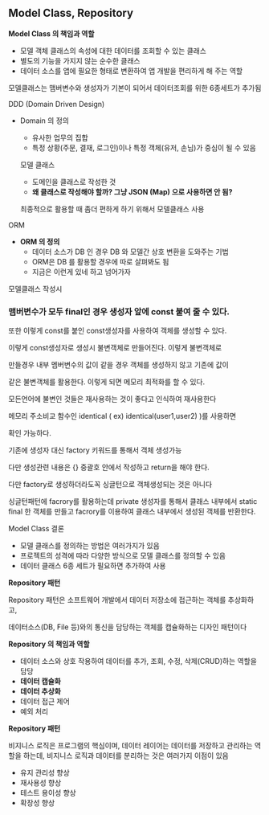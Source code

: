 ## **Model Class, Repository**

**Model Class 의 책임과 역할**

- 모델 객체 클래스의 속성에 대한 데이터를 조회할 수 있는 클래스
- 별도의 기능을 가지지 않는 순수한 클래스
- 데이터 소스를 앱에 필요한 형태로 변환하여 앱 개발을 편리하게 해 주는 역할

모델클래스는 맴버변수와 생성자가 기본이 되어서 데이터조회를 위한 6종세트가  추가됨

DDD (Domain Driven Design)

- Domain 의 정의
    - 유사한 업무의 집합
    - 특정 상황(주문, 결재, 로그인)이나 특정 객체(유저, 손님)가 중심이 될 수 있음
    
    모델 클래스
    
    - 도메인을 클래스로 작성한 것
    - **왜 클래스로 작성해야 할까? 그냥 JSON (Map) 으로 사용하면 안 됨?**
    
    최종적으로 활용할 때 좀더 편하게 하기 위해서 모델클래스 사용
    

ORM

- **ORM 의 정의**
    - 데이터 소스가 DB 인 경우 DB 와 모델간 상호 변환을 도와주는 기법
    - ORM은 DB 를 활용할 경우에 따로 살펴봐도 됨
    - 지금은 이런게 있네 하고 넘어가자

모델클래스 작성시

### 맴버변수가 모두 final인 경우 생성자 앞에 const 붙여 줄 수 있다.

또한 이렇게  const를 붙인 const생성자를 사용하여 객체를 생성할 수 있다.

이렇게 const생성자로 생성시 불변객체로 만들어진다. 이렇게 불변객체로 

만들경우 내부 멤버변수의 값이 같을 경우 객체를 생성하지 않고 기존에 값이 

같은 불변객체를 활용한다.  이렇게 되면 메모리 최적화를 할 수 있다.


모든언어에 불변인 것들은 재사용하는 것이 좋다고 인식하여 재사용한다  

메모리 주소비교 함수인 identical ( ex) identical(user1,user2) )를 사용하면

확인 가능하다.

기존에 생성자 대신 factory 키워드를 통해서 객체 생성가능

다만 생성관련 내용은 {} 중괄호 안에서 작성하고 return을 해야 한다. 

다만 factory로 생성하더라도꼭 싱글턴으로 객체생성되는 것은 아니다 

싱글턴패턴에 facrory를 활용하는데 private 생성자를 통해서 클래스 내부에서 
static final 한 객체를 만들고 facrory를 이용하여 클래스 내부에서 생성된 객체를 
반환한다.

Model Class 결론

- 모델 클래스를 정의하는 방법은 여러가지가 있음
- 프로젝트의 성격에 따라 다양한 방식으로 모델 클래스를 정의할 수 있음
- 데이터 클래스 6종 세트가 필요하면 추가하여 사용

**Repository 패턴**

Repository 패턴은 소프트웨어 개발에서 데이터 저장소에 접근하는 객체를 추상화하고,

데이터소스(DB, File 등)와의 통신을 담당하는 객체를 캡슐화하는 디자인 패턴이다

**Repository 의 책임과 역할**

- 데이터 소스와 상호 작용하여 데이터를 추가, 조회, 수정, 삭제(CRUD)하는 역할을 담당
- **데이터 캡슐화**
- **데이터 추상화**
- 데이터 접근 제어
- 예외 처리

**Repository 패턴**

비지니스 로직은 프로그램의 핵심이며, 데이터 레이어는 데이터를 저장하고
관리하는 역할을 하는데, 비지니스 로직과 데이터를 분리하는 것은 여러가지 
이점이 있음

- 유지 관리성 향상
- 재사용성 향상
- 테스트 용이성 향상
- 확장성 향상

